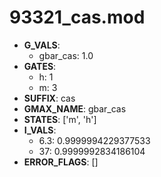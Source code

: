 # 93321_cas.mod

- **G_VALS**:
  - gbar_cas: 1.0
- **GATES**:
  - h: 1
  - m: 3
- **SUFFIX**: cas
- **GMAX_NAME**: gbar_cas
- **STATES**: ['m', 'h']
- **I_VALS**:
  - 6.3: 0.9999994229377533
  - 37: 0.9999992834186104
- **ERROR_FLAGS**: []
